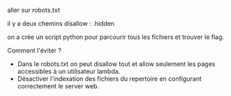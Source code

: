 aller sur robots.txt

il y a deux chemins disallow :
.hidden

on a crée un script python pour parcourir tous les fichiers et trouver le flag.



Comment l'éviter ?
- Dans le robots.txt on peut disallow tout et allow seulement les pages accessibles à un utilisateur lambda.
- Désactiver l'indexation des fichiers du repertoire en configurant correctement le server web.
